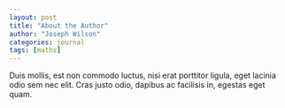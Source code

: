 ```yaml
---
layout: post
title: "About the Author"
author: "Joseph Wilson"
categories: journal
tags: [maths]
---
```


Duis mollis, est non commodo luctus, nisi erat porttitor ligula, eget lacinia odio sem nec elit. Cras justo odio, dapibus ac facilisis in, egestas eget quam.